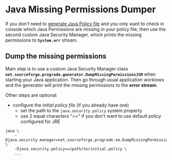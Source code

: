 # Java Missing Permissions Dumper

If you don't need to [generate Java Policy file](java-policy-file-generator.html) and you only want to check
in console which Java Permissions are missing in your policy file, then use the second custom 
Java Security Manager, which prints the missing permissions to **`System.err`** stream.

## Dump the missing permissions

Main step is to use a custom Java Security Manager class **`net.sourceforge.prograde.generator.DumpMissingPermissionsJSM`**
when starting your Java application. Then go through usual application worklows and the generator will print
the missing permissions to the **error stream**.

Other steps are optional:

* configure the *initial policy file* (if you already have one)
    * set the path to the `java.security.policy` system property
    * use 2 equal characters "==" if you don't want to use default policy configured for JRE

```Shell
java \
    -Djava.security.manager=net.sourceforge.prograde.sm.DumpMissingPermissionsJSM \
    -Djava.security.policy==/path/to/initial.policy \
    ...
```